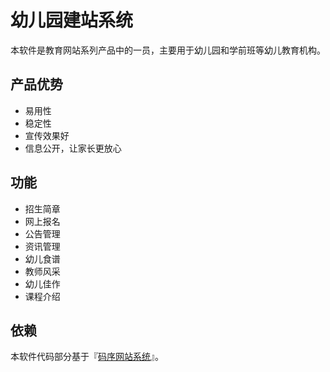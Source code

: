 # 幼儿园建站系统

本软件是教育网站系列产品中的一员，主要用于幼儿园和学前班等幼儿教育机构。

## 产品优势
* 易用性
* 稳定性
* 宣传效果好
* 信息公开，让家长更放心

## 功能

* 招生简章
* 网上报名
* 公告管理
* 资讯管理
* 幼儿食谱
* 教师风采
* 幼儿佳作
* 课程介绍

## 依赖

本软件代码部分基于『[码序网站系统](https://code.aliyun.com/oldsong/codeorder-enterprise-information-system)』。
